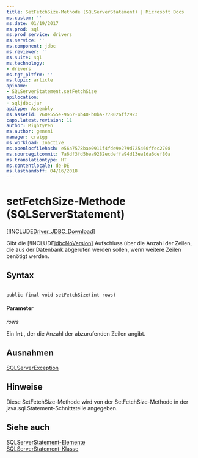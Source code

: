```yaml
---
title: SetFetchSize-Methode (SQLServerStatement) | Microsoft Docs
ms.custom: ''
ms.date: 01/19/2017
ms.prod: sql
ms.prod_service: drivers
ms.service: ''
ms.component: jdbc
ms.reviewer: ''
ms.suite: sql
ms.technology:
- drivers
ms.tgt_pltfrm: ''
ms.topic: article
apiname:
- SQLServerStatement.setFetchSize
apilocation:
- sqljdbc.jar
apitype: Assembly
ms.assetid: 760e555e-9667-4b40-b0ba-778026ff2923
caps.latest.revision: 11
author: MightyPen
ms.author: genemi
manager: craigg
ms.workload: Inactive
ms.openlocfilehash: e56a7578bae0911f4fde9e279d725460ffec2708
ms.sourcegitcommit: 7a6df3fd5bea9282ecdeffa94d13ea1da6def80a
ms.translationtype: HT
ms.contentlocale: de-DE
ms.lasthandoff: 04/16/2018
---
```

# <a name="setfetchsize-method-sqlserverstatement"></a>setFetchSize-Methode (SQLServerStatement)
[!INCLUDE[Driver_JDBC_Download](../../../includes/driver_jdbc_download.md)]

  Gibt die [!INCLUDE[jdbcNoVersion](../../../includes/jdbcnoversion_md.md)] Aufschluss über die Anzahl der Zeilen, die aus der Datenbank abgerufen werden sollen, wenn weitere Zeilen benötigt werden.  
  
## <a name="syntax"></a>Syntax  
  
```  
  
public final void setFetchSize(int rows)  
```  
  
#### <a name="parameters"></a>Parameter  
 *rows*  
  
 Ein **Int** , der die Anzahl der abzurufenden Zeilen angibt.  
  
## <a name="exceptions"></a>Ausnahmen  
 [SQLServerException](../../../connect/jdbc/reference/sqlserverexception-class.md)  
  
## <a name="remarks"></a>Hinweise  
 Diese SetFetchSize-Methode wird von der SetFetchSize-Methode in der java.sql.Statement-Schnittstelle angegeben.  
  
## <a name="see-also"></a>Siehe auch  
 [SQLServerStatement-Elemente](../../../connect/jdbc/reference/sqlserverstatement-members.md)   
 [SQLServerStatement-Klasse](../../../connect/jdbc/reference/sqlserverstatement-class.md)  
  
  
